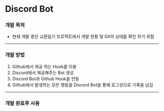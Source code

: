 # Discord Bot

### 개발 목적
- 현재 개발 중인 교환일기 프로젝트에서 개발 현황 및 Git의 상태를 확인 하기 위함

--- 

### 개발 방법
1. Github에서 제공 하는 Hook를 이용
2. Discord에서 제공해주는 Bot 생성
3. Discord Bot과 Github Hook을 연동
4. Github에서 발생하는 모든 행동을 Discord Bot을 통해 로그성으로 기록을 남김

---

### 개발 완료후 사용




